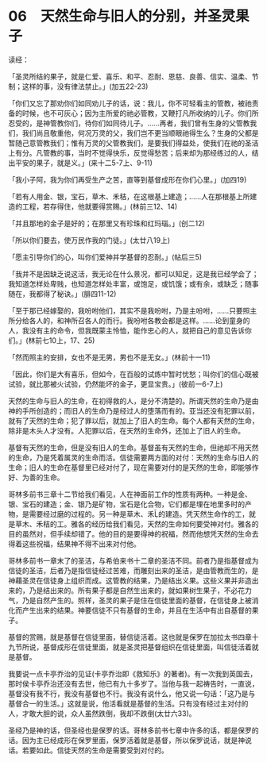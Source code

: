 # 06　天然生命与旧人的分别，并圣灵果子

读经：

「圣灵所结的果子，就是仁爱、喜乐、和平、忍耐、恩慈、良善、信实、温柔、节制；这样的事，没有律法禁止。」(加五22-23)

「你们又忘了那劝你们如同劝儿子的话，说：我儿，你不可轻看主的管教，被祂责备的时候，也不可灰心；因为主所爱的祂必管教，又鞭打凡所收纳的儿子。你们所忍受的，是神管教你们，待你们如同待儿子。……再者，我们曾有生身的父管教我们，我们尚且敬重他，何况万灵的父，我们岂不更当顺眼祂得生么？生身的父都是暂随己意管教我们；惟有万灵的父管教我们，是要我们得益处，使我们在祂的圣洁上有分。凡管教的事，当时不觉得快乐，反觉得愁苦；后来却为那经练过的人，结出平安的果子，就是义。」(来十二5-7上、9-11)

「我小子阿，我为你们再受生产之苦，直等到基督成形在你们心里。」(加四19)

「若有人用金、银，宝石，草木、禾秸，在这根基上建造；……人在那根基上所建造的工程，若存得住，他就要得赏赐。」(林前三12、14)

「并且那地的金子是好的；在那里又有珍珠和红玛瑙。」(创二12)

「所以你们要去，使万民作我的门徒。」(太廿八19上)

「愿主引导你们的心，叫你们爱神并学基督的忍耐。」(帖后三5)

「我并不是因缺乏说这活，我无论在什么景况，都可以知足，这是我已经学会了；我知道怎样处卑贱，也知道怎样处丰富，或饱足，或饥饿；或有余，或缺乏；随事随在，我都得了秘诀。」(腓四11-12)

「至于那已经嫁娶的，我吩咐他们，其实不是我吩咐，乃是主吩咐，……只要照主所分给各人的，和神所召各人的而行。我吩咐各教会都是这样。……论到童身的人，我没有主的命令，但我既蒙主怜恤，能作忠心的人，就把自己的意见告诉你们。」(林前七10上，17、25)

「然而照主的安排，女也不是无男，男也不是无女。」(林前十一11)

「因此，你们是大有喜乐，但如今，在百般的试炼中暂时忧愁；叫你们的信心既被试验，就比那被火试验，仍然能坏的金子，更显宝贵。」(彼前一6-7上)

天然的生命与旧人的生命，在初得救的人，是分不清楚的。所谓天然的生命乃是由神的手所创造的；而旧人的生命乃是经过人的堕落而有的。亚当还没有犯罪以前，就有了天然的生命；犯了罪以后，就加上了旧人的生命。每个人都有天然的生命，除非是木头人才没有。人犯罪以后，在天然的生命外，还加上了旧人的生命。

基督有天然的生命，但是没有旧人的生命。基督虽有天然的生命，但祂却不用天然的生命，乃是凭着属灵的生命而活。信徒需要两方面的对付：天然的生命与旧人的生命；旧人的生命在基督里已经对付了，现在需要对付的是天然的生命，即能够作好、为善的生命。

哥林多前书三章十二节给我们看见，人在神面前工作的性质有两种。一种是金、银、宝石的建造；金、银乃是矿物，宝石是化合物，它们都是埋在地里多时的产物，是需要经过磨的过程的。另一种是草木、禾的建造。凭天然生命作的工，就是草木、禾秸的工。雅各的经历给我们看见，天然的生命如何要受神对付。雅各的目的虽然对，但手续却错了。他的目的是要得神的祝福，然而他想凭天然的生命去得着这些祝福，结果神不得不出来对付他。

哥林多前书一章末了的圣洁，与希伯来书十二章的圣洁不同。前者乃是指基督成为信徒的圣洁，后者乃是指信徒经过苦难，而雕刻出来的圣洁，是由管教而生的，是神藉圣灵在信徒身上组织而成。这管教的结果，乃是结出义果。这些义果并非造出来的，乃是结出来的。所有果子都是自然生出来的，就如果树生果子，不必花力气，乃是自然产生的。照样，圣灵的果子是住在信徒里面的基督，在信徒身上被消化而产生出来的结果。神要信徒不只有基督的生命，并且在生活中有出自基督的果子。

基督的赏赐，就是基督在信徒里面，替信徒活着。这也就是保罗在加拉太书四章十九节所说，基督成形在信徒里面，就是圣灵把基督组织在信徒里面，叫信徒活着就是基督。

我要说一点卡亭乔治的见证(卡亭乔治即《救知乐》的著者)。有一次我到英国去，那时侯卡亭乔治还没有去世，他已有九十多岁了。当他与我一起祷告时，一直说，基督没有我不行，我没有基督也不行。我没有说什么，他又说一句话：「这乃是与基督合一的生活。」这就是说，他活看就是基督的生活。只有没有经过主对付的人，才敢大胆的说，众人虽然跌倒，我却不跌倒(太廿六33)。

圣经乃是神的话，但圣经也是保罗的话。哥林多前书七章中许多的话，都是保罗的话。因为主已经成形在保罗里面，保罗活着就是基督，所以保罗说话，就是神说话。若要如此。信徒天然的生命是需要受到对付的。


